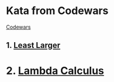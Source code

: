 # Kata from Codewars
[Codewars](https://www.codewars.com/kata/search/?q=&beta=false)

## 1. [Least Larger](https://www.codewars.com/kata/5f8341f6d030dc002a69d7e4)
# 2. [Lambda Calculus](https://www.codewars.com/kata/61e2f2cded0d77001693ad0b)